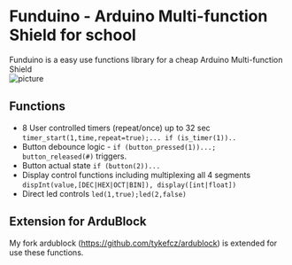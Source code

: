 # Funduino - Arduino Multi-function Shield for school
Funduino is a easy use functions library for a cheap Arduino Multi-function Shield<br/>
![picture](https://s-media-cache-ak0.pinimg.com/originals/f7/1d/6a/f71d6a26fb99f469412439486c58a147.jpg)

## Functions
- 8 User controlled timers (repeat/once) up to 32 sec <code>timer_start(1,time,repeat=true);... if (is_timer(1))..</code>
- Button debounce logic - <code>if (button_pressed(1))...; button_released(#)</code> triggers.
- Button actual state <code>if (button(2))...</code>
- Display control functions including multiplexing all 4 segments <code>dispInt(value,[DEC|HEX|OCT|BIN]), display([int|float])</code>
- Direct led controls <code>led(1,true);led(2,false)</code>

## Extension for ArduBlock
My fork ardublock (https://github.com/tykefcz/ardublock) is extended for use these functions.
